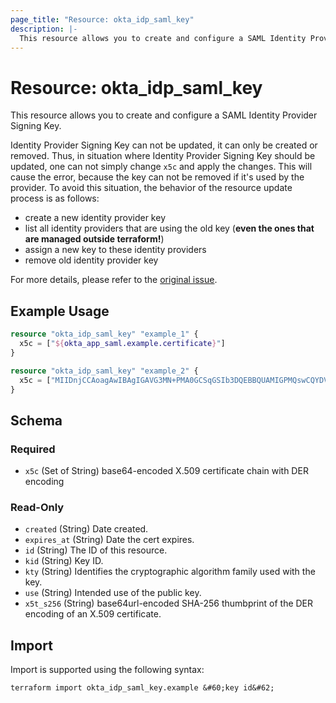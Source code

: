 ```yaml
---
page_title: "Resource: okta_idp_saml_key"
description: |-
  This resource allows you to create and configure a SAML Identity Provider Signing Key.
---
```


# Resource: okta_idp_saml_key

This resource allows you to create and configure a SAML Identity Provider Signing Key.

Identity Provider Signing Key can not be updated, it can only be created or removed. Thus, in situation
where Identity Provider Signing Key should be updated, one can not simply change `x5c` and apply the changes.
This will cause the error, because the key can not be removed if it's used by the provider. To avoid this situation,
the behavior of the resource update process is as follows:

- create a new identity provider key
- list all identity providers that are using the old key (**even the ones that are managed outside terraform!**)
- assign a new key to these identity providers
- remove old identity provider key

For more details, please refer to the [original issue](https://github.com/okta/terraform-provider-okta/issues/672). 

## Example Usage

```terraform
resource "okta_idp_saml_key" "example_1" {
  x5c = ["${okta_app_saml.example.certificate}"]
}

resource "okta_idp_saml_key" "example_2" {
  x5c = ["MIIDnjCCAoagAwIBAgIGAVG3MN+PMA0GCSqGSIb3DQEBBQUAMIGPMQswCQYDVQQGEwJVUzETMBEGA1UECAwKQ2FsaWZvcm5p\nYTEWMBQGA1UEBwwNU2FuIEZyYW5jaXNjbzENMAsGA1UECgwET2t0YTEUMBIGA1UECwwLU1NPUHJvdmlkZXIxEDAOBgNVBAMM\nB2V4YW1wbGUxHDAaBgkqhkiG9w0BCQEWDWluZm9Ab2t0YS5jb20wHhcNMTUxMjE4MjIyMjMyWhcNMjUxMjE4MjIyMzMyWjCB\njzELMAkGA1UEBhMCVVMxEzARBgNVBAgMCkNhbGlmb3JuaWExFjAUBgNVBAcMDVNhbiBGcmFuY2lzY28xDTALBgNVBAoMBE9r\ndGExFDASBgNVBAsMC1NTT1Byb3ZpZGVyMRAwDgYDVQQDDAdleGFtcGxlMRwwGgYJKoZIhvcNAQkBFg1pbmZvQG9rdGEuY29t\nMIIBIjANBgkqhkiG9w0BAQEFAAOCAQ8AMIIBCgKCAQEAtcnyvuVCrsFEKCwHDenS3Ocjed8eWDv3zLtD2K/iZfE8BMj2wpTf\nn6Ry8zCYey3mWlKdxIybnV9amrujGRnE0ab6Q16v9D6RlFQLOG6dwqoRKuZy33Uyg8PGdEudZjGbWuKCqqXEp+UKALJHV+k4\nwWeVH8g5d1n3KyR2TVajVJpCrPhLFmq1Il4G/IUnPe4MvjXqB6CpKkog1+ThWsItPRJPAM+RweFHXq7KfChXsYE7Mmfuly8s\nDQlvBmQyxZnFHVuiPfCvGHJjpvHy11YlHdOjfgqHRvZbmo30+y0X/oY/yV4YEJ00LL6eJWU4wi7ViY3HP6/VCdRjHoRdr5L/\nDwIDAQABMA0GCSqGSIb3DQEBBQUAA4IBAQCzzhOFkvyYLNFj2WDcq1YqD4sBy1iCia9QpRH3rjQvMKDwQDYWbi6EdOX0TQ/I\nYR7UWGj+2pXd6v0t33lYtoKocp/4lUvT3tfBnWZ5KnObi+J2uY2teUqoYkASN7F+GRPVOuMVoVgm05ss8tuMb2dLc9vsx93s\nDt+XlMTv/2qi5VPwaDtqduKkzwW9lUfn4xIMkTiVvCpe0X2HneD2Bpuao3/U8Rk0uiPfq6TooWaoW3kjsmErhEAs9bA7xuqo\n1KKY9CdHcFhkSsMhoeaZylZHtzbnoipUlQKSLMdJQiiYZQ0bYL83/Ta9fulr1EERICMFt3GUmtYaZZKHpWSfdJp9"]
}
```

<!-- schema generated by tfplugindocs -->
## Schema

### Required

- `x5c` (Set of String) base64-encoded X.509 certificate chain with DER encoding

### Read-Only

- `created` (String) Date created.
- `expires_at` (String) Date the cert expires.
- `id` (String) The ID of this resource.
- `kid` (String) Key ID.
- `kty` (String) Identifies the cryptographic algorithm family used with the key.
- `use` (String) Intended use of the public key.
- `x5t_s256` (String) base64url-encoded SHA-256 thumbprint of the DER encoding of an X.509 certificate.

## Import

Import is supported using the following syntax:

```shell
terraform import okta_idp_saml_key.example &#60;key id&#62;
```
